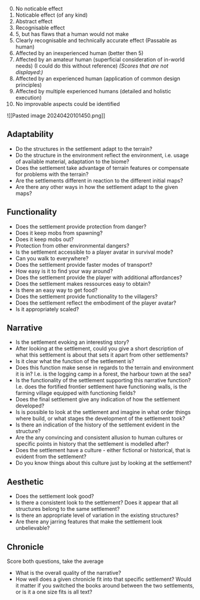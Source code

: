 
0. No noticable effect
1. Noticable effect (of any kind)
2. Abstract effect
3. Recognisable effect
4. 5, but has flaws that a human would not make
5. Clearly recognisable and technically accurate effect (Passable as human)
6. Affected by an inexperienced human (better then 5)
7. Affected by an amateur human (superficial consideration of in-world needs) (I could do this without reference)
_(Scores that are not displayed:)_
8. Affected by an experienced human (application of common design principles)
9. Affected by multiple experienced humans (detailed and holistic execution)
10. No improvable aspects could be identified

![[Pasted image 20240420101450.png]]

## Adaptability
- Do the structures in the settlement adapt to the terrain?
- Do the structure in the environment reflect the environment, i.e. usage of available material, adaptation to the biome?
- Does the settlement take advantage of terrain features or compensate for problems with the terrain?
- Are the settlements different in reaction to the different initial maps?
- Are there any other ways in how the settlement adapt to the given maps?

## Functionality
- Does the settlement provide protection from danger?
- Does it keep mobs from spawning?
- Does it keep mobs out?
- Protection from other environmental dangers?
- Is the settlement accessible to a player avatar in survival mode?
- Can you walk to everywhere?
- Does the settlement provide faster modes of transport?
- How easy is it to find your way around?
- Does the settlement provide the player with additional affordances?
- Does the settlement makes ressources easy to obtain?
- Is there an easy way to get food?
- Does the settlement provide functionality to the villagers?
- Does the settlement reflect the embodiment of the player avatar?
- Is it appropriately scaled?

## Narrative
- Is the settlement evoking an interesting story?
- After looking at the settlement, could you give a short description of what this settlement is about that sets it apart from other settlements?
- Is it clear what the function of the settlement is?
- Does this function make sense in regards to the terrain and environment it is in? I.e. is the logging camp in a forest, the harbour town at the sea?
- Is the functionality of the settlement supporting this narrative function? I.e. does the fortified frontier settlement have functioning walls, is the farming village equipped with functioning fields?
- Does the final settlement give any indication of how the settlement developed?
- Is is possible to look at the settlement and imagine in what order things where build, or what stages the development of the settlement took?
- Is there an indication of the history of the settlement evident in the structure?
- Are the any convincing and consistent allusion to human cultures or specific points in history that the settlement is modelled after?
- Does the settlement have a culture - either fictional or historical, that is evident from the settlement?
- Do you know things about this culture just by looking at the settlement?

## Aesthetic
- Does the settlement look good?
- Is there a consistent look to the settlement? Does it appear that all structures belong to the same settlement?
- Is there an appropriate level of variation in the existing structures?
- Are there any jarring features that make the settlement look unbelievable?

## Chronicle
Score both questions, take the average
- What is the overall quality of the narrative?
- How well does a given chronicle fit into that specific settlement? Would it matter if you switched the books around between the two settlements, or is it a one size fits is all text?
